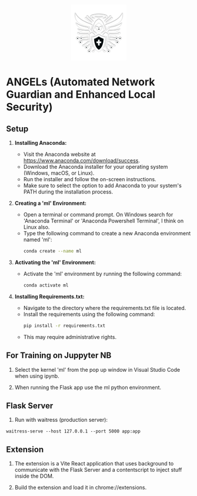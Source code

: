<p align="center">
    <img src="angel.png" alt="Image" width="30%" height="30%">
</p>

# ANGELs (Automated Network Guardian and Enhanced Local Security)

## Setup

1. **Installing Anaconda:**
   - Visit the Anaconda website at https://www.anaconda.com/download/success.
   - Download the Anaconda installer for your operating system (Windows, macOS, or Linux).
   - Run the installer and follow the on-screen instructions.
   - Make sure to select the option to add Anaconda to your system's PATH during the installation process.

2. **Creating a 'ml' Environment:**
   - Open a terminal or command prompt. On Windows search for 'Anaconda Terminal' or 'Anaconda Powershell Terminal', I think on Linux also.
   - Type the following command to create a new Anaconda environment named 'ml':
     ```bash
     conda create --name ml
     ```

3. **Activating the 'ml' Environment:**
   - Activate the 'ml' environment by running the following command:
     ```bash
     conda activate ml
     ```

4. **Installing Requirements.txt:**
   - Navigate to the directory where the requirements.txt file is located.
   - Install the requirements using the following command:
     ```bash
     pip install -r requirements.txt
     ```
   - This may require administrative rights.

## For Training on Juppyter NB

1. Select the kernel 'ml' from the pop up window in Visual Studio Code when using ipynb.

2. When running the Flask app use the ml python environment.

## Flask Server

1. Run with waitress (production server):

```
waitress-serve --host 127.0.0.1 --port 5000 app:app
```

## Extension

1. The extension is a Vite React application that uses background to communicate with the Flask Server and a contentscript to inject stuff inside the DOM.

2. Build the extension and load it in chrome://extensions.